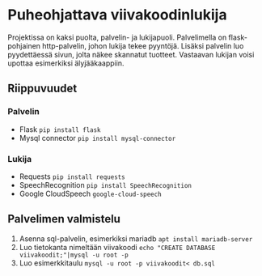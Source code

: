 # Puheohjattava viivakoodinlukija
Projektissa on kaksi puolta, palvelin- ja lukijapuoli. Palvelimella on flask-pohjainen http-palvelin, johon lukija tekee pyyntöjä. Lisäksi palvelin luo pyydettäessä sivun, jolta näkee skannatut tuotteet. Vastaavan lukijan voisi upottaa esimerkiksi älyjääkaappiin.
## Riippuvuudet
### Palvelin
* Flask `pip install flask`
* Mysql connector `pip install mysql-connector`
### Lukija
* Requests `pip install requests`
* SpeechRecognition `pip install SpeechRecognition`
* Google CloudSpeech `google-cloud-speech`

## Palvelimen valmistelu
1. Asenna sql-palvelin, esimerkiksi mariadb `apt install mariadb-server`
2. Luo tietokanta nimeltään viivakoodi `echo "CREATE DATABASE viivakoodit;"|mysql -u root -p`
3. Luo esimerkkitaulu `mysql -u root -p viivakoodit< db.sql`
